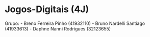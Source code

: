 # Jogos-Digitais (4J)
Grupo: 
      - Breno Ferreira Pinho (41932110)
      - Bruno Nardelli Santiago (41933613)
      - Daphne Nanni Rodrigues (32123655)
